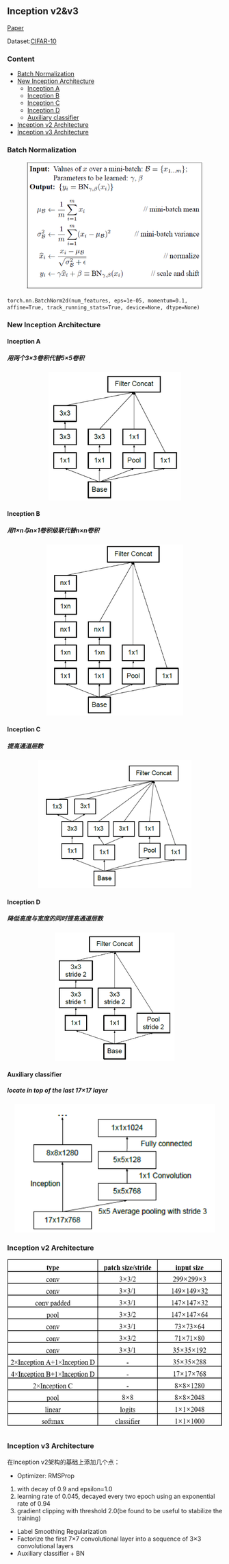 ## Inception v2&v3  
[Paper](https://arxiv.org/pdf/1512.00567v3.pdf)

Dataset:[CIFAR-10](http://www.cs.toronto.edu/~kriz/cifar.html)  

### Content
- [Batch Normalization](#batch-normalization)
- [New Inception Architecture](#new-inception-architecture)
  * [Inception A](#inception-a)
  * [Inception B](#inception-b)
  * [Inception C](#inception-c)
  * [Inception D](#inception-d)
  * [Auxiliary classifier](#auxiliary-classifier)
- [Inception v2 Architecture](#inception-v2-architecture)
- [Inception v3 Architecture](#inception-v3-architecture)

### Batch Normalization
<div align='center'>
  <img src='https://github.com/Luxlios/Figure/blob/main/CNN/bn.png' height='300'>
</div>

```
torch.nn.BatchNorm2d(num_features, eps=1e-05, momentum=0.1, affine=True, track_running_stats=True, device=None, dtype=None)
```

### New Inception Architecture
#### Inception A 
##### 用两个3×3卷积代替5×5卷积
<div align='center'>
  <img src='https://github.com/Luxlios/Figure/blob/main/CNN/inception_a.png' height='300'>
</div>

#### Inception B
##### 用1×n与n×1卷积级联代替n×n卷积
<div align='center'>
  <img src='https://github.com/Luxlios/Figure/blob/main/CNN/inception_b.png' height='400'>
</div>

#### Inception C
##### 提高通道层数
<div align='center'>
  <img src='https://github.com/Luxlios/Figure/blob/main/CNN/inception_c.png' height='300'>
</div>

#### Inception D
##### 降低高度与宽度的同时提高通道层数
<div align='center'>
  <img src='https://github.com/Luxlios/Figure/blob/main/CNN/inception_d.png' height='300'>
</div>

#### Auxiliary classifier
##### locate in top of the last 17×17 layer
<div align='center'>
  <img src='https://github.com/Luxlios/Figure/blob/main/CNN/auxiliary_classifier.png' height='300'>
</div>

### Inception v2 Architecture
<div align='center'>
  <img src='https://github.com/Luxlios/Figure/blob/main/CNN/Inception_v2.png' height='400'>
</div>

### Inception v3 Architecture
在Inception v2架构的基础上添加几个点：  
- Optimizer: RMSProp
1. with decay of 0.9 and epsilon=1.0  
2. learning rate of 0.045, decayed every two epoch using an exponential rate of 0.94  
3. gradient clipping with threshold 2.0(be found to be useful to stabilize the training)  
- Label Smoothing Regularization
- Factorize the first 7×7 convolutional layer into a sequence of 3×3 convolutional layers
- Auxiliary classifier + BN
